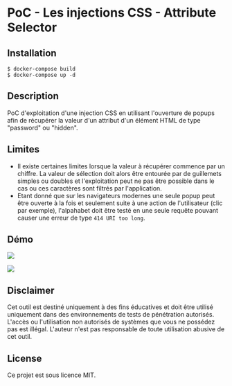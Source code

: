# PoC - Les injections CSS - Attribute Selector

## Installation

```
$ docker-compose build
$ docker-compose up -d
```

## Description

PoC d'exploitation d'une injection CSS en utilisant l'ouverture de popups afin de récupérer la valeur d'un attribut d'un élément HTML de type "password" ou "hidden".

## Limites

- Il existe certaines limites lorsque la valeur à récupérer commence par un chiffre. La valeur de sélection doit alors être entourée par de guillemets simples ou doubles et l'exploitation peut ne pas être possible dans le cas ou ces caractères sont filtrés par l'application.
- Etant donné que sur les navigateurs modernes une seule popup peut être ouverte à la fois et seulement suite à une action de l'utilisateur (clic par exemple), l'alpahabet doit être testé en une seule requête pouvant causer une erreur de type `414 URI too long`.

## Démo

![](https://github.com/Sharpforce/PoC-CSS-injection/blob/master/les-injections-css-attribute-selector/attribute-selectors-popup/demo/demo_1.gif)

![](https://github.com/Sharpforce/PoC-CSS-injection/blob/master/les-injections-css-attribute-selector/attribute-selectors-popup/demo/demo_2.gif)

## Disclaimer

Cet outil est destiné uniquement à des fins éducatives et doit être utilisé uniquement dans des environnements de tests de pénétration autorisés. L'accès ou l'utilisation non autorisés de systèmes que vous ne possédez pas est illégal. L'auteur n'est pas responsable de toute utilisation abusive de cet outil.

## License

Ce projet est sous licence MIT.